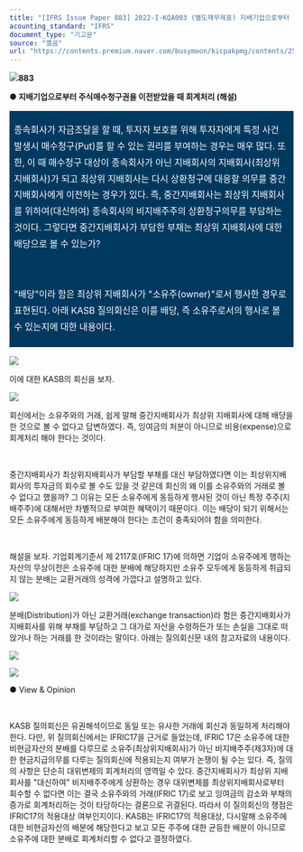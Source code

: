 ```yaml
---
title: "[IFRS Issue Paper 883] 2022-I-KQA003 (별도재무제표) 지배기업으로부터 주식매수청구권을 이전받았을 때 회계처리(해설)"
acounting_standard: "IFRS"
document_type: "기고문"
source: "엘곰"
url: "https://contents.premium.naver.com/busymoon/kicpakpmg/contents/250627140920729kz"
---
```

![](https://n2.news.naver.com/l.gif?type=content)**883**

**● 지배기업으로부터 주식매수청구권을 이전받았을 때 회계처리 (해설)**

<table style=""><tbody><tr><td colspan="3" rowspan="1" style="width: 100.0%; height: 129.0px;  background-color: #003960;"><div><p style="line-height:1.8;"><span style="color:#ffffff;">종속회사가 자금조달을 할 때, 투자자 보호를 위해 투자자에게 특정 사건 발생시 매수청구(Put)를 할 수 있는 권리를 부여하는 경우는 매우 많다. 또한, 이 때 매수청구 대상이 종속회사가 아닌 지배회사의 지배회사(최상위 지배회사)가 되고 최상위 지배회사는 다시 상환청구에 대응할 의무를 중간지배회사에게 이전하는 경우가 있다. 즉, 중간지배회사는 최상위 지배회사를 위하여(대신하여) 종속회사의 비지배주주의 상환청구의무를 부담하는 것이다. 그렇다면 중간지배회사가 부담한 부채는 최상위 지배회사에 대한 배당으로 볼 수 있는가?</span></p></div><div><p style="line-height:1.8;"><span style="color:#ffffff;">​</span></p></div><div><p style="line-height:1.8;"><span style="color:#ffffff;">"배당"이라 함은 최상위 지배회사가 "소유주(owner)"로서 행사한 경우로 표현된다. 아래 KASB 질의회신은 이를 배당, 즉 소유주로서의 행사로 볼 수 있는지에 대한 내용이다.</span></p></div></td></tr></tbody></table>

![](https://scs-phinf.pstatic.net/MjAyNTA2MjdfNTgg/MDAxNzUwOTk3NjQwNDI0.cZHKyOL12Ksr9G3ydkCelYiqoNio17UMCOppjsEhuLsg.w0GQSqFYCG38m0yZ12oXAczqcCx8d9jnGTQ-xUGabHkg.PNG/image.png?type=w800)

이에 대한 KASB의 회신을 보자.

![](https://scs-phinf.pstatic.net/MjAyNTA2MjdfMjY2/MDAxNzUwOTk4MjQxNjgx.hu8jxnmVxCFh1FVcYMxO9g11oEpYhTBuEXEhPSzyg50g.9GGWuFZWymS92btd6LIG6t26RH5GbfPS3J4RC_lGI7gg.PNG/image.png?type=w800)

회신에서는 소유주와의 거래, 쉽게 말해 중간지배회사가 최상위 지배회사에 대해 배당을 한 것으로 볼 수 없다고 답변하였다. 즉, 잉여금의 처분이 아니므로 비용(expense)으로 회계처리 해야 한다는 것이다.

​

중간지배회사가 최상위지배회사가 부담할 부채를 대신 부담하였다면 이는 최상위지배회사의 투자금의 회수로 볼 수도 있을 것 같은데 회신의 왜 이를 소유주와의 거래로 볼 수 없다고 했을까? 그 이유는 모든 소유주에게 동등하게 행사된 것이 아닌 특정 주주(지배주주)에 대해서만 차별적으로 부여한 혜택이기 때문이다. 이는 배당이 되기 위해서는 모든 소유주에게 동등하게 배분해야 한다는 조건이 충족되어야 함을 의미한다.

​

해설을 보자. 기업회계기준서 제 2117호(IFRIC 17)에 의하면 기업이 소유주에게 행하는 자산의 무상이전은 소유주에 대한 분배에 해당하지만 소유주 모두에게 동등하게 취급되지 않는 분배는 교환거래의 성격에 가깝다고 설명하고 있다.

![](https://scs-phinf.pstatic.net/MjAyNTA2MjdfNDEg/MDAxNzUwOTk4NDkwODQ2.UyacokZp6CIGXr6R4txZ_naQRJEEgYp1Ial0wzHVb0Qg.dnP8oliDbHzNO2MGPUqCBGUlj5a8PshRleI6_SV9N7kg.PNG/image.png?type=w800)

분배(Distribution)가 아닌 교환거래(exchange transaction)라 함은 중간지배회사가 지배회사를 위해 부채를 부담하고 그 대가로 자산을 수령하든가 또는 손실을 그대로 떠 앉거나 하는 거래를 한 것이라는 말이다. 아래는 질의회신문 내의 참고자료의 내용이다.

![](https://scs-phinf.pstatic.net/MjAyNTA2MjdfMjYw/MDAxNzUwOTk4NzYzNTcy.OUYU7WwTGqtZdTWVaG4c1xvXr1Sc3h3yz3ZNfFMX1Okg.e66-ah1ESeZns4irL_nncqoX4bdenmmFonjlbwDD2Jog.PNG/image.png?type=w800)

![](https://scs-phinf.pstatic.net/MjAyNTA2MjdfMiAg/MDAxNzUwOTk4ODU4NTk4.6ETdGJg9gWU6CaqiDNSj30VgqdegnuuoPD5_KOFGSgIg.JX4_lCPwPE26F9U2a5s1J3Nf7JumWebpP2XTz_mMFEkg.PNG/image.png?type=w800)

● View & Opinion

​

KASB 질의회신은 유권해석이므로 동일 또는 유사한 거래에 회신과 동일하게 처리해야 한다. 다만, 위 질의회신에서는 IFRIC17을 근거로 들었는데, IFRIC 17은 소유주에 대한 비현금자산의 분배를 다루므로 소유주(최상위지배회사)가 아닌 비지배주주(제3자)에 대한 현금지급의무를 다루는 질의회신에 적용되는지 여부가 논쟁이 될 수는 있다. 즉, 질의의 사항은 단순히 대위변제의 회계처리의 영역일 수 있다. 중간지배회사가 최상위 지배회사를 "대신하여" 비지배주주에게 상환하는 경우 대위변제를 최상위지배회사로부터 회수할 수 없다면 이는 결국 소유주와의 거래(IFRIC 17)로 보고 잉여금의 감소와 부채의 증가로 회계처리하는 것이 타당하다는 결론으로 귀결된다. 따라서 이 질의회신의 쟁점은 IFRIC17의 적용대상 여부인지이다. KASB는 IFRIC17의 적용대상, 다시말해 소유주에 대한 비현금자산의 배분에 해당한다고 보고 모든 주주에 대한 균등한 배분이 아니므로 소유주에 대한 분배로 회계처리할 수 없다고 결정하였다.